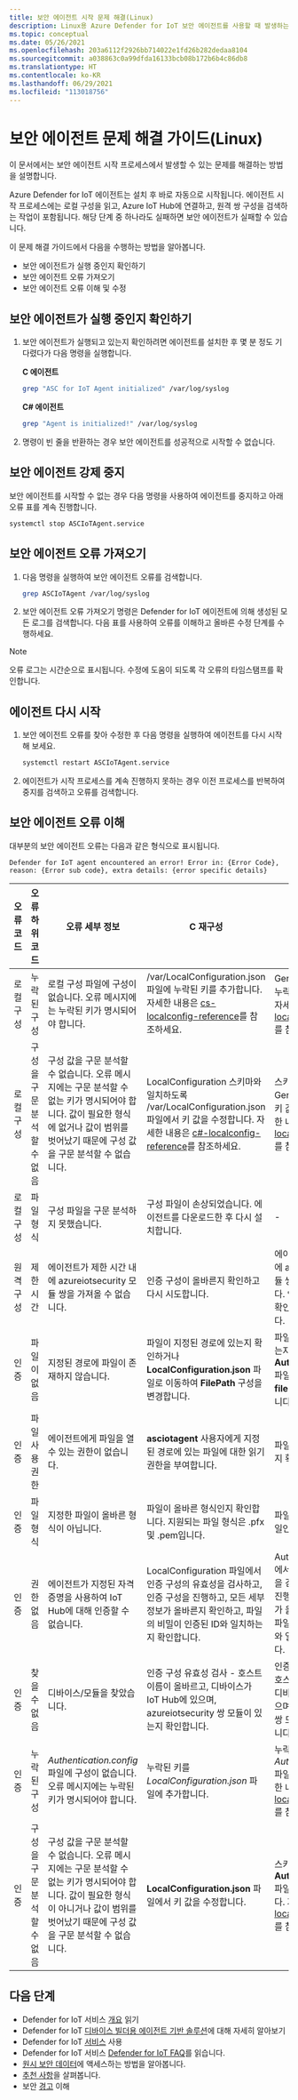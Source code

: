 ```yaml
---
title: 보안 에이전트 시작 문제 해결(Linux)
description: Linux용 Azure Defender for IoT 보안 에이전트를 사용할 때 발생하는 문제를 해결합니다.
ms.topic: conceptual
ms.date: 05/26/2021
ms.openlocfilehash: 203a6112f2926bb714022e1fd26b282dedaa8104
ms.sourcegitcommit: a038863c0a99dfda16133bcb08b172b6b4c86db8
ms.translationtype: HT
ms.contentlocale: ko-KR
ms.lasthandoff: 06/29/2021
ms.locfileid: "113018756"
---
```

# <a name="security-agent-troubleshoot-guide-linux"></a>보안 에이전트 문제 해결 가이드(Linux)

이 문서에서는 보안 에이전트 시작 프로세스에서 발생할 수 있는 문제를 해결하는 방법을 설명합니다.

Azure Defender for IoT 에이전트는 설치 후 바로 자동으로 시작됩니다. 에이전트 시작 프로세스에는 로컬 구성을 읽고, Azure IoT Hub에 연결하고, 원격 쌍 구성을 검색하는 작업이 포함됩니다. 해당 단계 중 하나라도 실패하면 보안 에이전트가 실패할 수 있습니다.

이 문제 해결 가이드에서 다음을 수행하는 방법을 알아봅니다.

- 보안 에이전트가 실행 중인지 확인하기
- 보안 에이전트 오류 가져오기
- 보안 에이전트 오류 이해 및 수정

## <a name="validate-if-the-security-agent-is-running"></a>보안 에이전트가 실행 중인지 확인하기

1. 보안 에이전트가 실행되고 있는지 확인하려면 에이전트를 설치한 후 몇 분 정도 기다렸다가 다음 명령을 실행합니다.
     <br>

    **C 에이전트**

    ```bash
    grep "ASC for IoT Agent initialized" /var/log/syslog
    ```

    **C# 에이전트**

    ```bash
    grep "Agent is initialized!" /var/log/syslog
    ```

1. 명령이 빈 줄을 반환하는 경우 보안 에이전트를 성공적으로 시작할 수 없습니다.

## <a name="force-stop-the-security-agent"></a>보안 에이전트 강제 중지

보안 에이전트를 시작할 수 없는 경우 다음 명령을 사용하여 에이전트를 중지하고 아래 오류 표를 계속 진행합니다.

```bash
systemctl stop ASCIoTAgent.service
```

## <a name="get-security-agent-errors"></a>보안 에이전트 오류 가져오기

1. 다음 명령을 실행하여 보안 에이전트 오류를 검색합니다.

    ```bash
    grep ASCIoTAgent /var/log/syslog
    ```

1. 보안 에이전트 오류 가져오기 명령은 Defender for IoT 에이전트에 의해 생성된 모든 로그를 검색합니다. 다음 표를 사용하여 오류를 이해하고 올바른 수정 단계를 수행하세요.

> [!Note]
> 오류 로그는 시간순으로 표시됩니다. 수정에 도움이 되도록 각 오류의 타임스탬프를 확인합니다.

## <a name="restart-the-agent"></a>에이전트 다시 시작

1. 보안 에이전트 오류를 찾아 수정한 후 다음 명령을 실행하여 에이전트를 다시 시작해 보세요.

    ```bash
    systemctl restart ASCIoTAgent.service
    ```

1. 에이전트가 시작 프로세스를 계속 진행하지 못하는 경우 이전 프로세스를 반복하여 중지를 검색하고 오류를 검색합니다.

## <a name="understand-security-agent-errors"></a>보안 에이전트 오류 이해

대부분의 보안 에이전트 오류는 다음과 같은 형식으로 표시됩니다.

```
Defender for IoT agent encountered an error! Error in: {Error Code}, reason: {Error sub code}, extra details: {error specific details}
```

| 오류 코드 | 오류 하위 코드 | 오류 세부 정보 | C 재구성 | C# 재구성 |
|--|--|--|--|--|
| 로컬 구성 | 누락된 구성 | 로컬 구성 파일에 구성이 없습니다. 오류 메시지에는 누락된 키가 명시되어야 합니다. | /var/LocalConfiguration.json 파일에 누락된 키를 추가합니다. 자세한 내용은 [cs-localconfig-reference](azure-iot-security-local-configuration-c.md)를 참조하세요. | General.config 파일에 누락된 키를 추가합니다. 자세한 내용은 [c#-localconfig-reference](azure-iot-security-local-configuration-csharp.md)를 참조하세요. |
| 로컬 구성 | 구성을 구문 분석할 수 없음 | 구성 값을 구문 분석할 수 없습니다. 오류 메시지에는 구문 분석할 수 없는 키가 명시되어야 합니다. 값이 필요한 형식에 없거나 값이 범위를 벗어났기 때문에 구성 값을 구문 분석할 수 없습니다. | LocalConfiguration 스키마와 일치하도록 /var/LocalConfiguration.json 파일에서 키 값을 수정합니다. 자세한 내용은 [c#-localconfig-reference](azure-iot-security-local-configuration-csharp.md)를 참조하세요. | 스키마와 일치하도록 General.config 파일의 키 값을 수정합니다. 자세한 내용은 [cs-localconfig-reference](azure-iot-security-local-configuration-c.md)를 참조하세요. |
| 로컬 구성 | 파일 형식 | 구성 파일을 구문 분석하지 못했습니다. | 구성 파일이 손상되었습니다. 에이전트를 다운로드한 후 다시 설치합니다. | - |
| 원격 구성 | 제한 시간 | 에이전트가 제한 시간 내에 azureiotsecurity 모듈 쌍을 가져올 수 없습니다. | 인증 구성이 올바른지 확인하고 다시 시도합니다. | 에이전트가 제한 시간 내에 azureiotsecurity 모듈 쌍을 가져올 수 없습니다. 인증 구성이 올바른지 확인하고 다시 시도합니다. |
| 인증 | 파일이 없음 | 지정된 경로에 파일이 존재하지 않습니다. | 파일이 지정된 경로에 있는지 확인하거나 **LocalConfiguration.json** 파일로 이동하여 **FilePath** 구성을 변경합니다. | 파일이 지정된 경로에 있는지 확인하거나 **Authentication.config** 파일로 이동하여 **filePath** 구성을 변경합니다. |
| 인증 | 파일 사용 권한 | 에이전트에게 파일을 열 수 있는 권한이 없습니다. | **asciotagent** 사용자에게 지정된 경로에 있는 파일에 대한 읽기 권한을 부여합니다. | 파일에 액세스할 수 있는지 확인합니다. |
| 인증 | 파일 형식 | 지정한 파일이 올바른 형식이 아닙니다. | 파일이 올바른 형식인지 확인합니다. 지원되는 파일 형식은 .pfx 및 .pem입니다. | 파일이 유효한 인증서 파일인지 확인합니다. |
| 인증 | 권한 없음 | 에이전트가 지정된 자격 증명을 사용하여 IoT Hub에 대해 인증할 수 없습니다. | LocalConfiguration 파일에서 인증 구성의 유효성을 검사하고, 인증 구성을 진행하고, 모든 세부 정보가 올바른지 확인하고, 파일의 비밀이 인증된 ID와 일치하는지 확인합니다. | Authentication.config에서 인증 구성의 유효성을 검사하고, 인증 구성을 진행하고, 모든 세부 정보가 올바른지 확인한 다음 파일의 비밀이 인증된 ID와 일치하는지 확인합니다. |
| 인증 | 찾을 수 없음 | 디바이스/모듈을 찾았습니다. | 인증 구성 유효성 검사 - 호스트 이름이 올바르고, 디바이스가 IoT Hub에 있으며, azureiotsecurity 쌍 모듈이 있는지 확인합니다. | 인증 구성 유효성 검사 - 호스트 이름이 올바르고, 디바이스가 IoT Hub에 있으며, azureiotsecurity 쌍 모듈이 있는지 확인합니다. |
| 인증 | 누락된 구성 | *Authentication.config* 파일에 구성이 없습니다. 오류 메시지에는 누락된 키가 명시되어야 합니다. | 누락된 키를 *LocalConfiguration.json* 파일에 추가합니다. | 누락된 키를 *Authentication.config* 파일에 추가합니다. 자세한 내용은 [c#-localconfig-reference](azure-iot-security-local-configuration-csharp.md)를 참조하세요. |
| 인증 | 구성을 구문 분석할 수 없음 | 구성 값을 구문 분석할 수 없습니다. 오류 메시지에는 구문 분석할 수 없는 키가 명시되어야 합니다. 값이 필요한 형식이 아니거나 값이 범위를 벗어났기 때문에 구성 값을 구문 분석할 수 없습니다. | **LocalConfiguration.json** 파일에서 키 값을 수정합니다. | 스키마와 일치하도록 **Authentication.config** 파일의 키 값을 수정합니다. 자세한 내용은 [cs-localconfig-reference](azure-iot-security-local-configuration-c.md)를 참조하세요.|

## <a name="next-steps"></a>다음 단계

- Defender for IoT 서비스 [개요](overview.md) 읽기
- Defender for IoT [디바이스 빌더용 에이전트 기반 솔루션](architecture-agent-based.md)에 대해 자세히 알아보기
- Defender for IoT [서비스](quickstart-onboard-iot-hub.md) 사용
- Defender for IoT 서비스 [Defender for IoT FAQ](resources-agent-frequently-asked-questions.md)를 읽습니다.
- [원시 보안 데이터](how-to-security-data-access.md)에 액세스하는 방법을 알아봅니다.
- [추천 사항](concept-recommendations.md)을 살펴봅니다.
- 보안 [경고](concept-security-alerts.md) 이해
